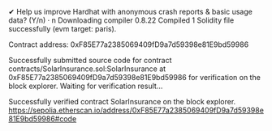 <!-- For local testing, use npm run interact (add the methods in to the interact.js first) -->

<!-- Expected output after running npm run compile -->
✔ Help us improve Hardhat with anonymous crash reports & basic usage data? (Y/n) · n
Downloading compiler 0.8.22
Compiled 1 Solidity file successfully (evm target: paris).

<!-- Expected output after running npm run deploy -->
Contract address: 0xF85E77a2385069409fD9a7d59398e81E9bd59986

<!-- Expected output after running npm run verify -->
Successfully submitted source code for contract
contracts/SolarInsurance.sol:SolarInsurance at 0xF85E77a2385069409fD9a7d59398e81E9bd59986
for verification on the block explorer. Waiting for verification result... 

Successfully verified contract SolarInsurance on the block explorer.
https://sepolia.etherscan.io/address/0xF85E77a2385069409fD9a7d59398e81E9bd59986#code

